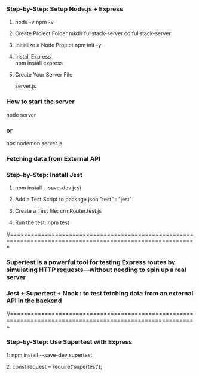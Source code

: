 
### Step-by-Step: Setup Node.js + Express
1. node -v
   npm -v

2. Create Project Folder
   mkdir fullstack-server
   cd fullstack-server

3. Initialize a Node Project
   npm init -y

4. Install Express   
   npm install express

 5. Create Your Server File  

     server.js

### How to start the server
node server 

### or 

npx nodemon server.js


### Fetching data from External API




### Step-by-Step: Install Jest 
1. npm install --save-dev jest
  
2. Add a Test Script to package.json
  "test" : "jest"

3. Create a Test file: crmRouter.test.js

4. Run the test:
   npm test

//============================================================================================================
###  Supertest  is a powerful tool for testing Express routes by simulating HTTP requests—without needing to spin up a real server

### Jest + Supertest + Nock  : to test fetching data from an external API in the backend


//============================================================================================================
### Step-by-Step: Use Supertest with Express

1: npm install --save-dev supertest

2: const request = require('supertest');






